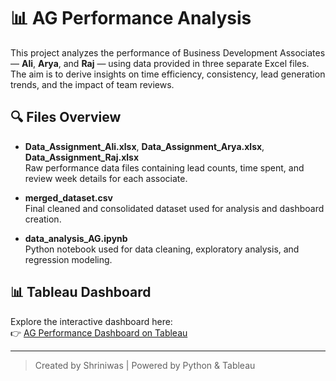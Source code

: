 # 📊 AG Performance Analysis

This project analyzes the performance of Business Development Associates — **Ali**, **Arya**, and **Raj** — using data provided in three separate Excel files. The aim is to derive insights on time efficiency, consistency, lead generation trends, and the impact of team reviews.

## 🔍 Files Overview

- **Data_Assignment_Ali.xlsx**, **Data_Assignment_Arya.xlsx**, **Data_Assignment_Raj.xlsx**  
  Raw performance data files containing lead counts, time spent, and review week details for each associate.

- **merged_dataset.csv**  
  Final cleaned and consolidated dataset used for analysis and dashboard creation.

- **data_analysis_AG.ipynb**  
  Python notebook used for data cleaning, exploratory analysis, and regression modeling.

## 📊 Tableau Dashboard

Explore the interactive dashboard here:  
👉 [AG Performance Dashboard on Tableau](https://public.tableau.com/views/AG_Dashboard/Dashboard2?:language=en-US&:sid=&:redirect=auth&:display_count=n&:origin=viz_share_link)

---

> Created by Shriniwas | Powered by Python & Tableau
